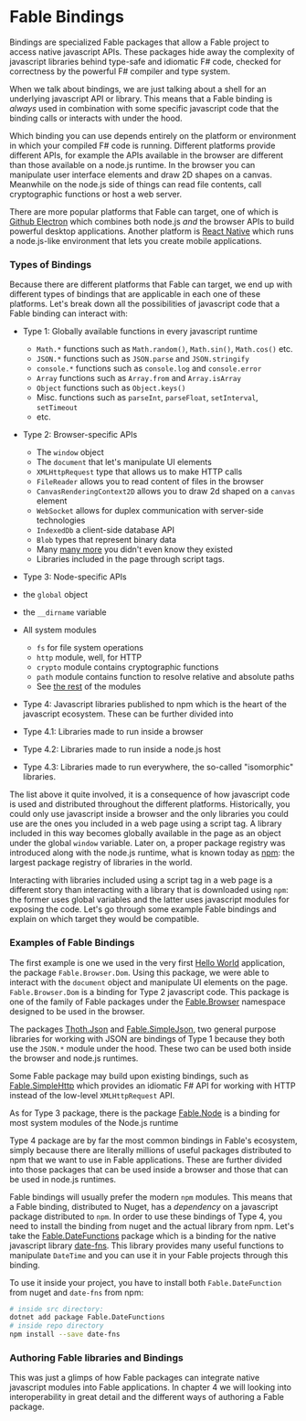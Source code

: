 # Fable Bindings

Bindings are specialized Fable packages that allow a Fable project to access native javascript APIs. These packages hide away the complexity of javascript libraries behind type-safe and idiomatic F# code, checked for correctness by the powerful F# compiler and type system.  

When we talk about bindings, we are just talking about a shell for an underlying javascript API or library. This means that a Fable binding is *always* used in combination with some specific javascript code that the binding calls or interacts with under the hood. 

Which binding you can use depends entirely on the platform or environment in which your compiled F# code is running. Different platforms provide different APIs, for example the APIs available in the browser are different than those available on a node.js runtime. In the browser you can manipulate user interface elements and draw 2D shapes on a canvas. Meanwhile on the node.js side of things can read file contents, call cryptographic functions or host a web server. 

There are more popular platforms that Fable can target, one of which is [Github Electron](https://electronjs.org/) which combines both node.js *and* the browser APIs to build powerful desktop applications. Another platform is [React Native](https://facebook.github.io/react-native/) which runs a node.js-like environment that lets you create mobile applications.  

### Types of Bindings

Because there are different platforms that Fable can target, we end up with different types of bindings that are applicable in each one of these platforms. Let's break down all the possibilities of javascript code that a Fable binding can interact with:

 - Type 1: Globally available functions in every javascript runtime
   - `Math.*` functions such as `Math.random()`, `Math.sin()`, `Math.cos()` etc.
   - `JSON.*` functions such as `JSON.parse` and `JSON.stringify`
   - `console.*` functions such as `console.log` and `console.error`
   - `Array` functions such as `Array.from` and `Array.isArray`
   - `Object` functions such as `Object.keys()`
   - Misc. functions such as `parseInt`, `parseFloat`, `setInterval`, `setTimeout`
   - etc.
 
 - Type 2: Browser-specific APIs
   - The `window` object
   - The `document` that let's manipulate UI elements
   - `XMLHttpRequest` type that allows us to make HTTP calls
   - `FileReader` allows you to read content of files in the browser
   - `CanvasRenderingContext2D` allows you to draw 2d shaped on a `canvas` element
   - `WebSocket` allows for duplex communication with server-side technologies
   - `IndexedDb` a client-side database API 
   - `Blob` types that represent binary data
   - Many [many more](https://developer.mozilla.org/en-US/docs/Web/API) you didn't even know they existed
   - Libraries included in the page through script tags.

 - Type 3: Node-specific APIs
  - the `global` object
  - the `__dirname` variable
  - All system modules
    - `fs` for file system operations
    - `http` module, well, for HTTP
    - `crypto` module contains cryptographic functions
    - `path` module contains function to resolve relative and absolute paths
    - See [the rest](https://nodejs.org/dist/latest/docs/api/) of the modules

 - Type 4: Javascript libraries published to npm which is the heart of the javascript ecosystem. These can be further divided into 
  - Type 4.1: Libraries made to run inside a browser 
  - Type 4.2: Libraries made to run inside a node.js host
  - Type 4.3: Libraries made to run everywhere, the so-called "isomorphic" libraries. 

The list above it quite involved, it is a consequence of how javascript code is used and distributed throughout the different platforms. Historically, you could only use javascript inside a browser and the only libraries you could use are the ones you included in a web page using a script tag. A library included in this way becomes globally available in the page as an object under the global `window` variable. Later on, a proper package registry was introduced along with the node.js runtime, what is known today as [npm](https://www.npmjs.com/): the largest package registry of libraries in the world.

Interacting with libraries included using a script tag in a web page is a different story than interacting with a library that is downloaded using `npm`: the former uses global variables and the latter uses javascript modules for exposing the code. 
Let's go through some example Fable bindings and explain on which target they would be compatible. 

### Examples of Fable Bindings

The first example is one we used in the very first [Hello World](hello-world.md) application, the package `Fable.Browser.Dom`. Using this package, we were able to interact with the `document` object and manipulate UI elements on the page. `Fable.Browser.Dom` is a binding for Type 2 javascript code. This package is one of the family of Fable packages under the [Fable.Browser](https://www.nuget.org/packages?q=Fable.Browser) namespace designed to be used in the browser. 

The packages [Thoth.Json](https://github.com/thoth-org/Thoth.Json) and [Fable.SimpleJson](https://github.com/Zaid-Ajaj/Fable.SimpleJson), two general purpose libraries for working with JSON are bindings of Type 1 because they both use the `JSON.*` module under the hood. These two can be used both inside the browser and node.js runtimes. 

<resolved-image source="/images/fable/type-one.png" />

Some Fable package may build upon existing bindings, such as [Fable.SimpleHttp](https://github.com/Zaid-Ajaj/Fable.SimpleHttp) which provides an idiomatic F# API for working with HTTP instead of the low-level `XMLHttpRequest` API. 

<resolved-image source="/images/fable/type-two.png" />

As for Type 3 package, there is the package [Fable.Node](https://github.com/fable-compiler/fable-node) is a binding for most system modules of the Node.js runtime

<resolved-image source="/images/fable/type-three.png" />

Type 4 package are by far the most common bindings in Fable's ecosystem, simply because there are literally millions of useful packages distributed to npm that we want to use in Fable applications. These are further divided into those packages that can be used inside a browser and those that can be used in node.js runtimes. 

<resolved-image source="/images/fable/type-four.png" />

Fable bindings will usually prefer the modern `npm` modules. This means that a Fable binding, distributed to Nuget, has a *dependency* on a javascript package distributed to `npm`. In order to use these bindings of Type 4, you need to install the binding from nuget and the actual library from npm. Let's take the [Fable.DateFunctions](https://github.com/Zaid-Ajaj/Fable.DateFunctions) package which is a binding for the native javascript library [date-fns](https://date-fns.org/). This library provides many useful functions to manipulate `DateTime` and you can use it in your Fable projects through this binding.

To use it inside your project, you have to install both `Fable.DateFunction` from nuget and `date-fns` from npm:

```bash
# inside src directory:
dotnet add package Fable.DateFunctions
# inside repo directory
npm install --save date-fns
```

### Authoring Fable libraries and Bindings

This was just a glimps of how Fable packages can integrate native javascript modules into Fable applications. In chapter 4 we will looking into interoperability in great detail and the different ways of authoring a Fable package. 